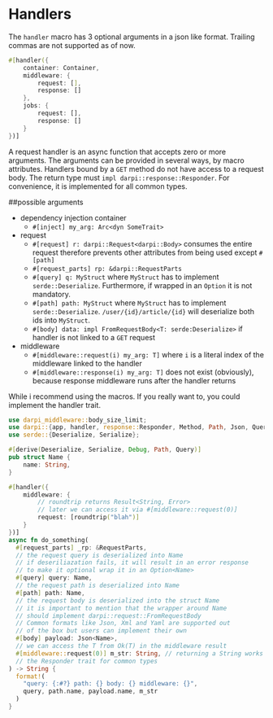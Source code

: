 # Handlers

The `handler` macro has 3 optional arguments in a json like format.
Trailing commas are not supported as of now.
```rust
#[handler({
    container: Container,
    middleware: {
        request: [],
        response: []
    },
    jobs: {
        request: [],
        response: []
    }
})]
```

A request handler is an async function that accepts zero or more arguments.
The arguments can be provided in several ways, by macro attributes.
Handlers bound by a `GET` method do not have access to a request body.
The return type must `impl darpi::response::Responder`. For convenience, it is implemented for all common types.

##possible arguments

- dependency injection container
  - `#[inject] my_arg: Arc<dyn SomeTrait>`
- request
  - `#[request] r: darpi::Request<darpi::Body>` consumes the entire request therefore prevents other attributes from being used except `#[path]` 
  - `#[request_parts] rp: &darpi::RequestParts`
  - `#[query] q: MyStruct` where `MyStruct` has to implement
    `serde::Deserialize`. Furthermore, if wrapped in an `Option` it is not mandatory.
  - `#[path] path: MyStruct` where `MyStruct` has to implement
    `serde::Deserialize`. `/user/{id}/article/{id}` will deserialize both ids into `MyStruct`.
  - `#[body] data: impl FromRequestBody<T: serde:Deserialize>` if handler is not linked to a `GET` request
- middleware
  - `#[middleware::request(i) my_arg: T]` where `i` is a literal index of the middleware linked to the handler
  - `#[middleware::response(i) my_arg: T]` does not exist (obviously), because response middleware runs after the handler returns


While i recommend using the macros. If you really want to, you could implement the handler trait.

```rust
use darpi_middleware::body_size_limit;
use darpi::{app, handler, response::Responder, Method, Path, Json, Query};
use serde::{Deserialize, Serialize};

#[derive(Deserialize, Serialize, Debug, Path, Query)]
pub struct Name {
    name: String,
}

#[handler({
    middleware: {
        // roundtrip returns Result<String, Error>
        // later we can access it via #[middleware::request(0)]
        request: [roundtrip("blah")]
    }
})]
async fn do_something(
  #[request_parts] _rp: &RequestParts,
  // the request query is deserialized into Name
  // if deseriliazation fails, it will result in an error response
  // to make it optional wrap it in an Option<Name>
  #[query] query: Name,
  // the request path is deserialized into Name
  #[path] path: Name,
  // the request body is deserialized into the struct Name
  // it is important to mention that the wrapper around Name
  // should implement darpi::request::FromRequestBody
  // Common formats like Json, Xml and Yaml are supported out
  // of the box but users can implement their own
  #[body] payload: Json<Name>,
  // we can access the T from Ok(T) in the middleware result
  #[middleware::request(0)] m_str: String, // returning a String works because darpi has implemented
  // the Responder trait for common types
) -> String {
  format!(
    "query: {:#?} path: {} body: {} middleware: {}",
    query, path.name, payload.name, m_str
  )
}

```

